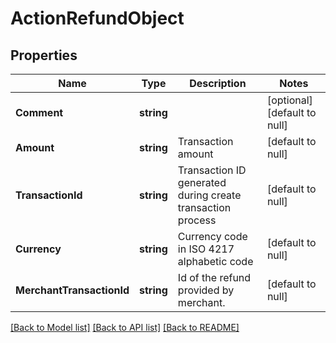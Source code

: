 # ActionRefundObject

## Properties
Name | Type | Description | Notes
------------ | ------------- | ------------- | -------------
**Comment** | **string** |  | [optional] [default to null]
**Amount** | **string** | Transaction amount  | [default to null]
**TransactionId** | **string** | Transaction ID generated during create transaction process | [default to null]
**Currency** | **string** | Currency code in ISO 4217 alphabetic code | [default to null]
**MerchantTransactionId** | **string** | Id of the refund provided by merchant. | [default to null]

[[Back to Model list]](../README.md#documentation-for-models) [[Back to API list]](../README.md#documentation-for-api-endpoints) [[Back to README]](../README.md)

